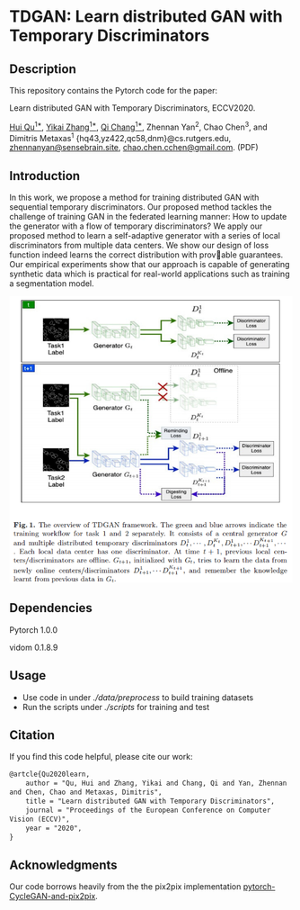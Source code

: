 # TDGAN: Learn distributed GAN with Temporary Discriminators

## Description
This repository contains the Pytorch code for the paper:

Learn distributed GAN with Temporary Discriminators, ECCV2020. 

[Hui Qu<sup>1*</sup>](https://github.com/huiqu18), [Yikai Zhang<sup>1*</sup>](https://github.com/hazaiisme), 
[Qi Chang<sup>1*</sup>](https://github.com/tommy-qichang), Zhennan Yan<sup>2</sup>,
Chao Chen<sup>3</sup>, and Dimitris Metaxas<sup>1</sup>
{hq43,yz422,qc58,dnm}@cs.rutgers.edu, zhennanyan@sensebrain.site, chao.chen.cchen@gmail.com. (PDF)



## Introduction

In this work, we propose a method for training distributed GAN with sequential temporary discriminators. 
Our proposed method tackles the challenge of training GAN in the federated learning manner: How to update 
the generator with a flow of temporary discriminators? We apply our proposed method to learn a self-adaptive 
generator with a series of local discriminators from multiple data centers. We show our design of loss 
function indeed learns the correct distribution with provable guarantees. Our empirical experiments show 
that our approach is capable of generating synthetic data which is practical for real-world applications 
such as training a segmentation model.


![](pics/overview.png)

## Dependencies

Pytorch 1.0.0

vidom 0.1.8.9



## Usage

* Use code in under *./data/preprocess* to build training datasets
* Run the scripts under *./scripts* for training and test

## Citation
If you find this code helpful, please cite our work:

```
@artcle{Qu2020learn,
    author = "Qu, Hui and Zhang, Yikai and Chang, Qi and Yan, Zhennan and Chen, Chao and Metaxas, Dimitris",
    title = "Learn distributed GAN with Temporary Discriminators",
    journal = "Proceedings of the European Conference on Computer Vision (ECCV)",
    year = "2020",
}
```

## Acknowledgments
Our code borrows heavily from the the pix2pix implementation [pytorch-CycleGAN-and-pix2pix](https://github.com/junyanz/pytorch-CycleGAN-and-pix2pix).